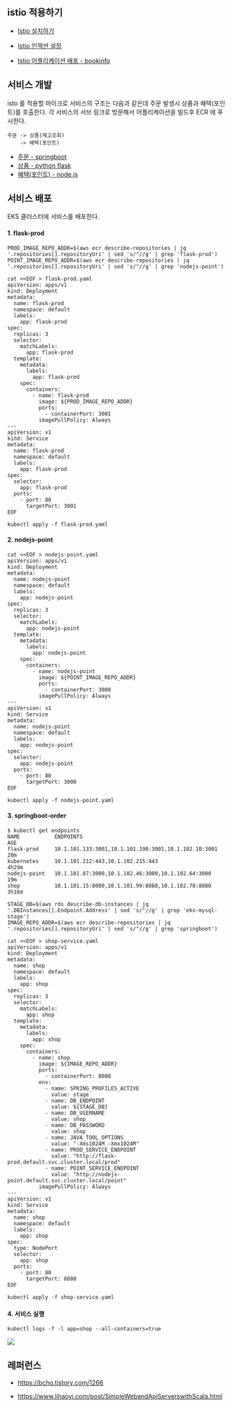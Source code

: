 ## istio 적용하기 ##

 * [Istio 설치하기](https://github.com/gnosia93/eks-on-aws/blob/main/tutorial/k8s-istio-provision.md)

 * [Istio 인젝션 설정](https://github.com/gnosia93/eks-on-aws/blob/main/tutorial/k8s-istio-injection.md)

 * [Istio 어플리케이션 배포 - bookinfo](https://github.com/gnosia93/eks-on-aws/blob/main/tutorial/k8s-istio-bookinfo.md)


## 서비스 개발 ##
isto 를 적용할 마이크로 서비스의 구조는 다음과 같은데 주문 발생시 상품과 혜택(포인트)를 호출한다. 각 서비스의 서브 링크로 방문해서 어플리케이션을 빌드후 ECR 에 푸시한다.

```
주문 -> 상품(재고조회) 
    -> 혜택(포인트)
```
  
  * [주문 - springboot](https://github.com/gnosia93/eks-on-aws/blob/main/tutorial/istio-service-order.md)
  * [상품 - python flask](https://github.com/gnosia93/eks-on-aws/blob/main/tutorial/istio-flask-prod.md
)
  * [혜택(포인트) - node.js](https://github.com/gnosia93/eks-on-aws/blob/main/tutorial/istio-nodejs-point.md)


## 서비스 배포 ##

EKS 클러스터에 서비스를 배포한다. 

#### 1. flask-prod ####

```
PROD_IMAGE_REPO_ADDR=$(aws ecr describe-repositories | jq '.repositories[].repositoryUri' | sed 's/"//g' | grep 'flask-prod')
POINT_IMAGE_REPO_ADDR=$(aws ecr describe-repositories | jq '.repositories[].repositoryUri' | sed 's/"//g' | grep 'nodejs-point')
```

```
cat <<EOF > flask-prod.yaml
apiVersion: apps/v1
kind: Deployment
metadata:
  name: flask-prod
  namespace: default
  labels:
    app: flask-prod
spec:
  replicas: 3
  selector:
    matchLabels:
      app: flask-prod
  template:
    metadata:
      labels:
        app: flask-prod
    spec:
      containers:
        - name: flask-prod
          image: ${PROD_IMAGE_REPO_ADDR}
          ports:
            - containerPort: 3001
          imagePullPolicy: Always
---
apiVersion: v1
kind: Service
metadata:
  name: flask-prod
  namespace: default
  labels:
    app: flask-prod
spec:
  selector:
    app: flask-prod
  ports:
    - port: 80
      targetPort: 3001
EOF
```
```
kubectl apply -f flask-prod.yaml
```

#### 2. nodejs-point ####

```
cat <<EOF > nodejs-point.yaml
apiVersion: apps/v1
kind: Deployment
metadata:
  name: nodejs-point
  namespace: default
  labels:
    app: nodejs-point
spec:
  replicas: 3
  selector:
    matchLabels:
      app: nodejs-point
  template:
    metadata:
      labels:
        app: nodejs-point
    spec:
      containers:
        - name: nodejs-point
          image: ${POINT_IMAGE_REPO_ADDR}
          ports:
            - containerPort: 3000
          imagePullPolicy: Always
---
apiVersion: v1
kind: Service
metadata:
  name: nodejs-point
  namespace: default
  labels:
    app: nodejs-point
spec:
  selector:
    app: nodejs-point
  ports:
    - port: 80
      targetPort: 3000
EOF
```
```
kubectl apply -f nodejs-point.yaml
```

#### 3. springboot-order ####

```
$ kubectl get endpoints
NAME           ENDPOINTS                                              AGE
flask-prod     10.1.101.133:3001,10.1.101.190:3001,10.1.102.10:3001   20m
kubernetes     10.1.101.212:443,10.1.102.215:443                      4h29m
nodejs-point   10.1.101.87:3000,10.1.102.46:3000,10.1.102.64:3000     19m
shop           10.1.101.15:8080,10.1.101.99:8080,10.1.102.78:8080     3h16m
```

```
STAGE_DB=$(aws rds describe-db-instances | jq '.DBInstances[].Endpoint.Address' | sed 's/"//g' | grep 'eks-mysql-stage')
IMAGE_REPO_ADDR=$(aws ecr describe-repositories | jq '.repositories[].repositoryUri' | sed 's/"//g' | grep 'springboot')
```

```
cat <<EOF > shop-service.yaml
apiVersion: apps/v1
kind: Deployment
metadata:
  name: shop
  namespace: default
  labels:
    app: shop
spec:
  replicas: 3
  selector:
    matchLabels:
      app: shop
  template:
    metadata:
      labels:
        app: shop
    spec:
      containers:
        - name: shop
          image: ${IMAGE_REPO_ADDR}
          ports:
            - containerPort: 8080
          env:
            - name: SPRING_PROFILES_ACTIVE
              value: stage
            - name: DB_ENDPOINT
              value: ${STAGE_DB}
            - name: DB_USERNAME
              value: shop
            - name: DB_PASSWORD
              value: shop
            - name: JAVA_TOOL_OPTIONS
              value: "-Xms1024M -Xmx1024M"
            - name: PROD_SERVICE_ENDPOINT
              value: "http://flask-prod.default.svc.cluster.local/prod"
            - name: POINT_SERVICE_ENDPOINT
              value: "http://nodejs-point.default.svc.cluster.local/point"
          imagePullPolicy: Always
---
apiVersion: v1
kind: Service
metadata:
  name: shop
  namespace: default
  labels:
    app: shop
spec:
  type: NodePort
  selector:
    app: shop
  ports:
    - port: 80
      targetPort: 8080
EOF
```

```
kubectl apply -f shop-service.yaml
```


#### 4. 서비스 실행 ####
```
kubectl logs -f -l app=shop --all-containers=true
```
![](https://github.com/gnosia93/eks-on-aws/blob/main/images/istio-service-order-eks.png)



## 레퍼런스 ##

* https://bcho.tistory.com/1266

* https://www.lihaoyi.com/post/SimpleWebandApiServerswithScala.html

